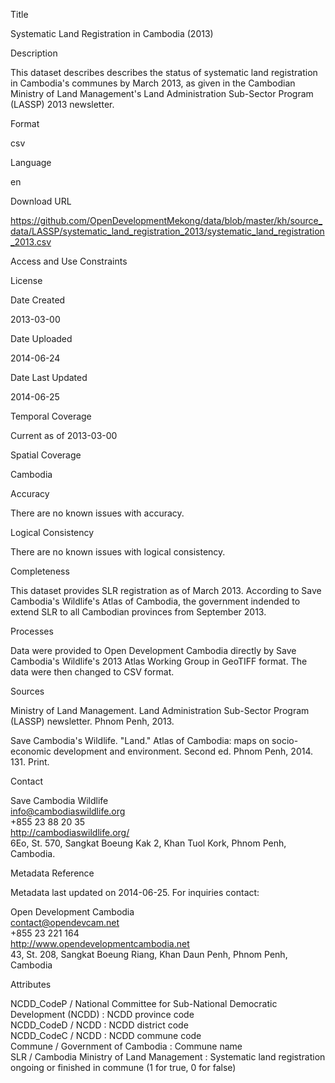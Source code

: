Title

Systematic Land Registration in Cambodia (2013)

Description

This dataset describes describes the status of systematic land registration in Cambodia's communes by March 2013, as given in the Cambodian Ministry of Land Management's Land Administration Sub-Sector Program (LASSP) 2013 newsletter.

Format

csv

Language

en

Download URL

https://github.com/OpenDevelopmentMekong/data/blob/master/kh/source_data/LASSP/systematic_land_registration_2013/systematic_land_registration_2013.csv

Access and Use Constraints



License



Date Created

2013-03-00

Date Uploaded

2014-06-24

Date Last Updated

2014-06-25

Temporal Coverage

Current as of 2013-03-00

Spatial Coverage

Cambodia

Accuracy

There are no known issues with accuracy.

Logical Consistency

There are no known issues with logical consistency.

Completeness

This dataset provides SLR registration as of March 2013. According to Save Cambodia's Wildlife's Atlas of Cambodia, the government indended to extend SLR to all Cambodian provinces from September 2013.

Processes

Data were provided to Open Development Cambodia directly by Save Cambodia's Wildlife's 2013 Atlas Working Group in GeoTIFF format. The data were then changed to CSV format.

Sources

Ministry of Land Management. Land Administration Sub-Sector Program (LASSP) newsletter. Phnom Penh, 2013.

Save Cambodia's Wildlife. "Land." Atlas of Cambodia: maps on socio-economic development and environment. Second ed. Phnom Penh, 2014. 131. Print.

Contact

Save Cambodia Wildlife  
info@cambodiaswildlife.org  
+855 23 88 20 35  
http://cambodiaswildlife.org/  
6Eo, St. 570, Sangkat Boeung Kak 2, Khan Tuol Kork, Phnom Penh, Cambodia.  

Metadata Reference

Metadata last updated on 2014-06-25. For inquiries contact:

Open Development Cambodia  
contact@opendevcam.net  
+855 23 221 164  
http://www.opendevelopmentcambodia.net  
43, St. 208, Sangkat Boeung Riang, Khan Daun Penh, Phnom Penh, Cambodia  

Attributes

NCDD_CodeP / National Committee for Sub-National Democratic Development (NCDD) :	NCDD province code  
NCDD_CodeD / NCDD :	NCDD district code  
NCDD_CodeC / NCDD :	NCDD commune code  
Commune / Government of Cambodia :	Commune name  
SLR / Cambodia Ministry of Land Management :	Systematic land registration ongoing or finished in commune (1 for true, 0 for false)
